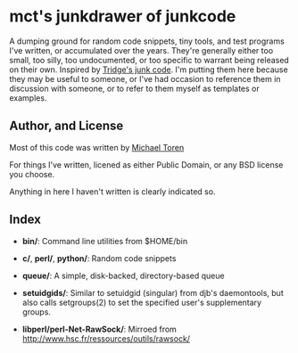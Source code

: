 # mct's junkdrawer of junkcode

A dumping ground for random code snippets, tiny tools, and test programs I've
written, or accumulated over the years.  They're generally either too small,
too silly, too undocumented, or too specific to warrant being released on their
own.  Inspired by [Tridge's junk code](https://www.samba.org/junkcode/).  I'm
putting them here because they may be useful to someone, or I've had occasion
to reference them in discussion with someone, or to refer to them myself as
templates or examples.

## Author, and License

Most of this code was written by [Michael Toren](http://github.com/mct)

For things I've written, licened as either Public Domain, or any BSD license
you choose.

Anything in here I haven't written is clearly indicated so.

## Index

* **bin/**:  Command line utilities from $HOME/bin

* **c/**, **perl/**, **python/**: Random code snippets

* **queue/**: A simple, disk-backed, directory-based queue

* **setuidgids/**: Similar to setuidgid (singular) from djb's daemontools, but
   also calls setgroups(2) to set the specified user's supplementary groups.

* **libperl/perl-Net-RawSock/**:  Mirroed from http://www.hsc.fr/ressources/outils/rawsock/
